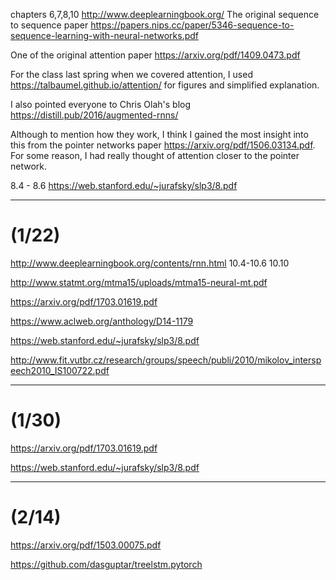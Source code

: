 chapters 6,7,8,10 http://www.deeplearningbook.org/
The original sequence to sequence paper https://papers.nips.cc/paper/5346-sequence-to-sequence-learning-with-neural-networks.pdf

One of the original attention paper https://arxiv.org/pdf/1409.0473.pdf

For the class last spring when we covered attention, I used https://talbaumel.github.io/attention/ for figures and simplified explanation.

I also pointed everyone to Chris Olah's blog https://distill.pub/2016/augmented-rnns/

Although to mention how they work, I think I gained the most insight into this from the pointer networks paper https://arxiv.org/pdf/1506.03134.pdf. For some reason, I had really thought of attention closer to the pointer network. 


8.4 - 8.6 https://web.stanford.edu/~jurafsky/slp3/8.pdf 

---
# (1/22)

http://www.deeplearningbook.org/contents/rnn.html 10.4-10.6 10.10

http://www.statmt.org/mtma15/uploads/mtma15-neural-mt.pdf

https://arxiv.org/pdf/1703.01619.pdf

https://www.aclweb.org/anthology/D14-1179

https://web.stanford.edu/~jurafsky/slp3/8.pdf

http://www.fit.vutbr.cz/research/groups/speech/publi/2010/mikolov_interspeech2010_IS100722.pdf

---
# (1/30)

https://arxiv.org/pdf/1703.01619.pdf

https://web.stanford.edu/~jurafsky/slp3/8.pdf

---
# (2/14) 

https://arxiv.org/pdf/1503.00075.pdf

https://github.com/dasguptar/treelstm.pytorch
